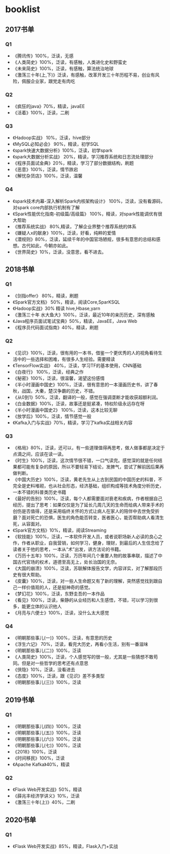 # booklist

## 2017书单
### Q1
- 《腾讯传》100%，泛读，无感
- 《人类简史》100%，泛读，有感触，人类进化史和野蛮史
- 《未来简史》100%，泛读，有感触，算法统治地球
- 《激荡三十年(上,下)》泛读，有感触，改革开发三十年历程不易，创业有风险，佩服企业家，跟党走有肉吃
### Q2
- 《疯狂的java》70%，精读，javaEE
- 《活着》100%，泛读，二刷
### Q3
- 《Hadoop实战》 10%，泛读，hive部分
- 《MySQL必知必会》 90%，精读，初学SQL
- 《spark快速大数据分析》100%，泛读，初学spark
- 《spark大数据分析实战》 20%，精读，学习推荐系统和日志流处理部分
- 《程序员面试金典》20%，精读，学习了部分数据结构，刷题
- 《恶意》100%，泛读，情节跌宕
- 《解忧杂货店》100%，泛读，温馨

### Q4
- 《spark技术内幕-深入解析Spark内核架构设计》 100%，泛读，没有看源码，对spark core内部执行机制有了解
- 《Spark性能优化指南-初级篇/高级篇》 100%，精读，对spark性能调优有很大帮助
- 《推荐系统实战》 80%,精读，了解企业界整个推荐系统的体系
- 《嫌疑人x的献身》100%，泛读，好看，纯粹的爱情
- 《潜规则》80%，泛读，延续千年的中国官场陋规，很多有意思的总结和感想。古代如此，今朝亦如此。
- 《世界简史》10%，泛读，没意思，看不进去。


## 2018书单
### Q1
- 《剑指offer》 80%，精读，刷题
- 《Spark官方文档》 50%，精读，阅读Core,SparKSQL
- 《Hadoop实战》30% 精读 hive,Hbase,yarn
- 《激荡三十年 水大鱼大》100%，泛读，最近10年的亲历历史，深有感触
- 《Java程序员面试笔试宝典》50%，精读，JavaEE，Java Web
- 《程序员代码面试指南》40%，精读，刷题

### Q2
- 《见识》100%，泛读，很有用的一本书，借鉴一个更优秀的人的视角看待生活中的一些选择和困难，有很多人生经验。需要精读
- 《TensorFlow实战》 40%，泛读，学习TF的基本使用，CNN基础
- 《白夜行》 100%，泛读，经典之作
- 《秘密》100%，泛读，很温馨，渴望这份感情
- 《半小时漫画中国史》100%，泛读，很有意思的一本漫画历史书，讲了春秋，战国，大秦，楚汉争霸的历史，不错。
- 《从0到1》50%，泛读，翻译的一般，感觉在强调垄断才能收获超额利润。
- 《白金数据》100%，泛读，故事还是挺紧凑，特权阶级永远存在呀
- 《半小时漫画中国史2》 100%，泛读，这本比较无聊
- 《放学后》100%，泛读，情节感觉一般
- 《Kafka入门与实战》70%，精读，学习了kafka实战相关内容

### Q3
- 《格局》80%，泛读，还可以，有一些道理值得再思考，做人做事都是决定于点滴之间，应该在读一读。
- 《时生》100%，泛读，这次情节很不错，一口气读完。感觉深的就是任何结果都可能有复杂的原因，所以不要轻易下结论，发脾气，尝试了解前因后果再做判断。
- 《中国大历史》100%，泛读，黄老先生从上古到民国的中国历史的科普，不完全是史料堆砌，也从社会形态，经济基础，组织构成等技术角度分析历史，一本不错的科普类历史书籍
- 《最好的告别》100%，泛读，每个人都需要面对衰老和疾病，作者根据自己经历，提出了思考：如果仅仅是为了延长几周几天的生命而给病人带来手术的创伤是否值得，还是采用临终关怀的方式让病人在家人的陪伴中去世免受折磨？面对死亡的恐惧，医生的角色能否转变，医者医心，能否帮助病人看清生死，从容面对。
- 《Spark官方文档》10%，精读，阅读Streaming
- 《软技能》100%，泛读，一本软件开发人员，或者说职场新人必读的良心之作，作者从职业，自我营销，如何学习，健身，理财，到最后的人生信念给了读者关于他的思考，一本从“术”出发，讲方法论的书籍。
- 《万历十五年》100%，泛读，万历年间几个重要人物的故事串联，描述了中国古代官场的权术，道德至高无上，处长治国的无奈。
- 《大国的崩溃》100%，泛读，苏联解体报告文学，内容详实，对了解那段历史有很大帮助。
- 《皮囊》100%，泛读，对一些人生命题又有了新的理解，突然感觉找到跟自己一样价值观的人，还是挺神奇的感觉。
- 《梦幻花》100%，泛读，东野圭吾的一本作品
- 《看见》100%，泛读，柴静的从业经历和人生感悟，不错，可以学习到很多，能更立体的认识他人
- 《月亮与六便士》100%，泛读，没什么太大感觉

### Q4
- 《明朝那些事儿(一)》100%，泛读，有意思的历史
- 《浮生六记》 70%，泛读，看完大历史，再看小生活，别有一番滋味
- 《明朝那些事儿(二)》100%，泛读
- 《人类简史》100%，泛读，个人感觉写的很一般，尤其是一些猜想不敢苟同。但是对一些哲学的思考还有点意思
- 《侠隐》10%，泛读，没看进去
- 《态度》100%，泛读，跟《见识》差不多类型
- 《明朝那些事儿(三)》100%，泛读


## 2019书单

### Q1
- 《明朝那些事儿(四)》100%，泛读
- 《明朝那些事儿(五)》100%，泛读
- 《明朝那些事儿(六)》100%，泛读
- 《明朝那些事儿(七)》100%，泛读
- 《2018》100%，泛读
- 《时间移民》100%，泛读
- 《Apache Kafka》40%，精读

### Q2
- 《Flask Web开发实战》50%，精读
- 《薛兆丰经济学讲义》10%，泛读
- 《激荡三十年(上)》40%，二刷

## 2020书单

### Q1
- 《Flask Web开发实战》85%，精读，Flask入门+实战
